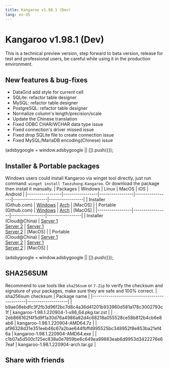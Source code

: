 ```yaml
---
title: Kangaroo v1.98.1 (Dev)
lang: en-US
---
```


# Kangaroo v1.98.1 (Dev)
This is a technical preview version, step forward to beta version, release for test and professional users, be careful while using it in the production environment.

## New features & bug-fixes
- DataGrid add style for current cell
- SQLite: refactor table designer
- MySQL: refactor table designer
- PostgreSQL: refactor table designer
- Normalize column's length/precision/scale
- Update the Chinese translation
- Fixed ODBC CHAR/WCHAR data type issue
- Fixed connection's driver missed issue
- Fixed drop SQLite file to create connection issue
- Fixed MySQL/MariaDB encoding(Chinese) issue

<div>
    <script2 type="text/javascript" async="true" src="https://pagead2.googlesyndication.com/pagead/js/adsbygoogle.js" />
    <ins class="adsbygoogle"
        style="display:block; text-align:center;"
        data-ad-layout="in-article"
        data-ad-format="fluid"
        data-ad-client="ca-pub-3975819313740938"
        data-ad-slot="6760827895"></ins>
    <script2 type="text/javascript">
        (adsbygoogle = window.adsbygoogle || []).push({});
    </script2>
</div>

## Installer & Portable packages <Badge text="link expired" type="warning"/>
Windows users could install Kangaroo via winget tool directly, just run command: `winget install Taozuhong.Kangaroo`. Or download the package then install it manually.
| Packages        | Windows         | Linux           | MacOS           | iOS             | Android         |
|-----------------|-----------------|-----------------|-----------------|-----------------|-----------------|
| Installer<br/>(Github.com) | [Windows](https://github.com/dbkangaroo/kangaroo/releases/download/v1.98.1.220904/kangaroo-1.98.1.220904-AMD64.exe) | [Arch](https://github.com/dbkangaroo/kangaroo/releases/download/v1.98.1.220904/kangaroo-1.98.1.220904-1-x86_64.pkg.tar.zst) | [MacOS] |
| Portable<br/>(Github.com) | [Windows](https://github.com/dbkangaroo/kangaroo/releases/download/v1.98.1.220904/kangaroo-1.98.1.220904-AMD64.7z) | [Arch](https://github.com/dbkangaroo/kangaroo/releases/download/v1.98.1.220904/kangaroo-1.98.1.220904-arch.tar.gz) | [MacOS] |
|-----------------|-----------------|-----------------|-----------------|
| Installer<br/>(Cloud@China) | [Server 1](https://kangaroo.awaysoft.com/downloads/v1.98.1.220904/kangaroo-1.98.1.220904-AMD64.exe) <br/> [Server 2](https://d4.injdk.cn/dbkangaroo/v1.98.1.220904/kangaroo-1.98.1.220904-AMD64.exe) | [Server 1](https://kangaroo.awaysoft.com/downloads/v1.98.1.220904/kangaroo-1.98.1.220904-1-x86_64.pkg.tar.zst) <br/> [Server 2](https://d4.injdk.cn/dbkangaroo/v1.98.1.220904/kangaroo-1.98.1.220904-1-x86_64.pkg.tar.zst) | [MacOS] |
| Portable<br/>(Cloud@China) | [Server 1](https://kangaroo.awaysoft.com/downloads/v1.98.1.220904/kangaroo-1.98.1.220904-AMD64.7z) <br/> [Server 2](https://d4.injdk.cn/dbkangaroo/v1.98.1.220904/kangaroo-1.98.1.220904-AMD64.7z) | [Server 1](https://kangaroo.awaysoft.com/downloads/v1.98.1.220904/kangaroo-1.98.1.220904-arch.tar.gz) <br/> [Server 2](https://d4.injdk.cn/dbkangaroo/v1.98.1.220904/kangaroo-1.98.1.220904-arch.tar.gz) | [MacOS] |

<div>
    <script2 type="text/javascript" async="true" src="https://pagead2.googlesyndication.com/pagead/js/adsbygoogle.js" />
    <ins class="adsbygoogle"
        style="display:block; text-align:center;"
        data-ad-layout="in-article"
        data-ad-format="fluid"
        data-ad-client="ca-pub-3975819313740938"
        data-ad-slot="6760827895"></ins>
    <script2 type="text/javascript">
        (adsbygoogle = window.adsbygoogle || []).push({});
    </script2>
</div>

## SHA256SUM
Recommend to use tools like `sha256sum` or `7-Zip` to verify the checksum and signature of your packages, make sure they are safe and 100% correct.
| sha256sum checksum                          | Package name       |
|---------------------------------------------|--------------------|
| b9ae08ebdfc3f2fb3d96f2bc7d8c4a36d41201b933960d581a178c3002793c1f | kangaroo-1.98.1.220904-1-x86_64.pkg.tar.zst |
| 2eb866162f4f5d9f1a30d76a4986a82d4c68218a055528ce58b812b4cb6e8ab6 | kangaroo-1.98.1.220904-AMD64.7z |
| af96328d31e351eeb46c67a2bae644fbffd995525bc348952f8e853ba21ef46a | kangaroo-1.98.1.220904-AMD64.exe |
| c1b07a5d500c125ec838a0e7859be6c649ea99883eab6d9953d3422276e67eaf | kangaroo-1.98.1.220904-arch.tar.gz |

## Share with friends
<social-share :networks="['facebook', 'twitter', 'whatsapp', 'telegram', 'linkedin', 'reddit', 'line', 'skype', 'pinterest']" />
